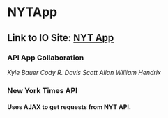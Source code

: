 # NYTApp

## Link to IO Site: [NYT App](https://kylecom2000.github.io/NYTApp/)

### API App Collaboration

*Kyle Bauer*
*Cody R. Davis*
*Scott Allan*
*William Hendrix*

### New York Times API
#### Uses AJAX to get requests from NYT API.